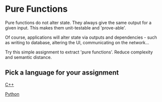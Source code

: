 # Pure Functions

Pure functions do not alter state.
They always give the same output for a given input.
This makes them unit-testable and 'prove-able'.

Of course, applications will alter state via outputs and dependencies -
such as writing to database, altering the UI, communicating on the network...

Try this simple assignment to extract 'pure functions'.
Reduce complexity and semantic distance.

## Pick a language for your assignment

[C++](https://classroom.github.com/a/wGJqDDfI)

[Python](https://classroom.github.com/a/POYCt446)
